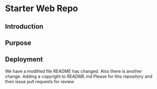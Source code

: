 # Starter Web Repo
## Introduction
## Purpose
## Deployment
We have a modified file 
README has changed. 
Also there is another change. 
Adding a copyright to README.md
Please for this repository and then issue pull requests for review
